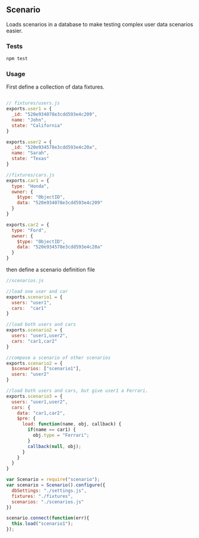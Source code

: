 ## Scenario

Loads scenarios in a database to make testing complex user data scenarios easier.


### Tests
```bash
npm test
```

### Usage
First define a collection of data fixtures.
```javascript

// fixtures/users.js
exports.user1 = {
  _id: "520e934078e3cdd593e4c209",
  name: "John",
  state: "California"
}

exports.user2 = {
  _id: "520e934578e3cdd593e4c20a",
  name: "Sarah",
  state: "Texas"
}

//fixtures/cars.js
exports.car1 = {
  type: "Honda",
  owner: {
    $type: "ObjectID",
    data: "520e934078e3cdd593e4c209"
  }
}

exports.car2 = {
  type: "Ford",
  owner: {
    $type: "ObjectID",
    data: "520e934578e3cdd593e4c20a"
  }
}

```


then define a scenario definition file

```javascript
//scenarios.js

//load one user and car
exports.scenario1 = {
  users: "user1",
  cars:  "car1"
}

//load both users and cars
exports.scenario2 = {
  users: "user1,user2",
  cars: "car1,car2"
}

//compose a scenario of other scenarios
exports.scenario2 = {
  $scenarios: ["scenario1"],
  users: "user2"
}

//load both users and cars, but give user1 a Ferrari.
exports.scenario3 = {
  users: "user1,user2",
  cars: {
    data: "car1,car2",
    $pre: {
      load: function(name, obj, callback) {
        if(name == car1) {
          obj.type = "Ferrari";
        }
        callback(null, obj);
      }
    }
  }
}
```

```javascript
var Scenario = require("scenario");
var scenario = Scenario().configure({
  dbSettings: "./settings.js",
  fixtures: "./fixtures",
  scenarios: "./scenarios.js"
})

scenario.connect(function(err){
  this.load("scenario1");
});
```

